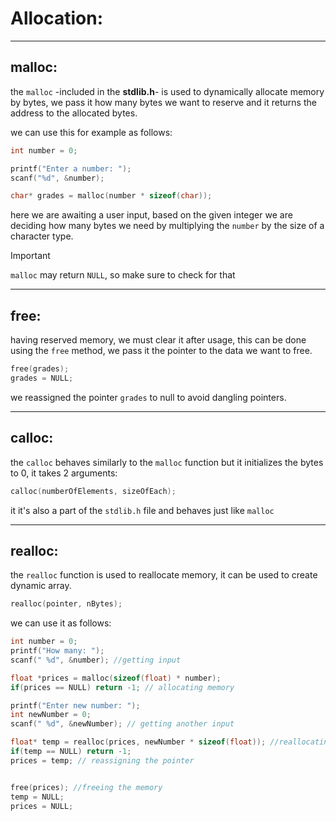 # Allocation:

---

## malloc:

the `malloc` -included in the **stdlib.h**- is used to dynamically allocate memory by bytes, we pass it how many bytes we want to reserve and it returns the address to the allocated bytes.

we can use this for example as follows:

```c
int number = 0;

printf("Enter a number: ");
scanf("%d", &number);

char* grades = malloc(number * sizeof(char));
```

here we are awaiting a user input, based on the given integer we are deciding how many bytes we need by multiplying the `number` by the size of a character type.

> [!IMPORTANT]
> `malloc` may return `NULL`, so make sure to check for that

---

## free:

having reserved memory, we must clear it after usage, this can be done using the `free` method, we pass it the pointer to the data we want to free.

```c
free(grades);
grades = NULL;
```

we reassigned the pointer `grades` to null to avoid dangling pointers.

---

## calloc:

the `calloc` behaves similarly to the `malloc` function but it initializes the bytes to 0, it takes 2 arguments:

```c
calloc(numberOfElements, sizeOfEach);
```

it it's also a part of the `stdlib.h` file and behaves just like `malloc`

---

## realloc:

the `realloc` function is used to reallocate memory, it can be used to create dynamic array.

```c
realloc(pointer, nBytes);
```

we can use it as follows:

```c
int number = 0;
printf("How many: ");
scanf(" %d", &number); //getting input

float *prices = malloc(sizeof(float) * number);
if(prices == NULL) return -1; // allocating memory

printf("Enter new number: ");
int newNumber = 0;
scanf(" %d", &newNumber); // getting another input

float* temp = realloc(prices, newNumber * sizeof(float)); //reallocating memory
if(temp == NULL) return -1;
prices = temp; // reassigning the pointer


free(prices); //freeing the memory
temp = NULL;
prices = NULL;
```
